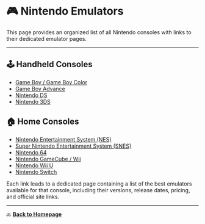 # 🎮 Nintendo Emulators

This page provides an organized list of all Nintendo consoles with links to their dedicated emulator pages.

---

## 🕹️ Handheld Consoles

- [Game Boy / Game Boy Color](page/gameboy_gbc.md)
- [Game Boy Advance](page/gameboy_advance.md)
- [Nintendo DS](page/nintendo_ds.md)
- [Nintendo 3DS](page/nintendo_3ds.md)

## 🏠 Home Consoles

- [Nintendo Entertainment System (NES)](page/nes.md)
- [Super Nintendo Entertainment System (SNES)](page/snes.md)
- [Nintendo 64](page/nintendo_64.md)
- [Nintendo GameCube / Wii](page/gamecube_wii.md)
- [Nintendo Wii U](page/wii_u.md)
- [Nintendo Switch](page/nintendo_switch.md)

Each link leads to a dedicated page containing a list of the best emulators available for that console, including their versions, release dates, pricing, and official site links.

---

🔙 [**Back to Homepage**](../index.md)
